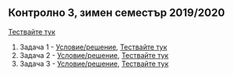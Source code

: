 ## Контролно 3, зимен семестър 2019/2020

[Тествайте тук](https://www.hackerrank.com/contests/sda-2019-2020-test3/challenges)

1. Задача 1 - [Условие/решение](Task-1/README.md), [Тествайте тук](https://www.hackerrank.com/contests/sda-2019-2020-test3/challenges/tree-specific-print)
2. Задача 2 - [Условие/решение](Task-2/README.md), [Тествайте тук](https://www.hackerrank.com/contests/sda-2019-2020-test3/challenges/print-specific-level)
3. Задача 3 - [Условие/решение](Task-3/README.md), [Тествайте тук](https://www.hackerrank.com/contests/sda-2019-2020-test3/challenges/penultimate-descendants)
